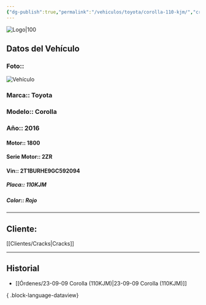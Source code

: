 ```yaml
---
{"dg-publish":true,"permalink":"/vehiculos/toyota/corolla-110-kjm/","created":"","updated":""}
---
```


![Logo|100](http://drive.google.com/uc?export=view&id=137fl3TIZ0-PU8b-Pt0bsjclwHub_u78G)

## Datos del Vehículo 
### Foto:: 
![Vehículo](http://drive.google.com/uc?export=view&id=1PzVZkY9orftSY_7-fFRb3nQfEJnZ_JID)

### Marca:: Toyota
### Modelo:: Corolla
### Año:: 2016
#### Motor:: 1800
#### Serie Motor:: 2ZR
#### Vin:: 2T1BURHE9GC592094
##### Placa:: 110KJM
##### Color:: Rojo
---

## Cliente:

[[Clientes/Cracks\|Cracks]]

---

## Historial

- [[Órdenes/23-09-09 Corolla (110KJM)\|23-09-09 Corolla (110KJM)]]

{ .block-language-dataview} 